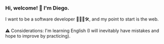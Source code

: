 ### Hi, welcome! 👋 I'm Diego. 
I want to be a software developer 👨🏻‍💻🛠, and my point to start is the web.

⚠ Considerations: 
I'm learning English (I will inevitably have mistakes and hope to improve by practicing).
<!--
**AR2F/AR2F** is a ✨ _special_ ✨ repository because its `README.md` (this file) appears on your GitHub profile.

Here are some ideas to get you started:

- 🔭 I’m currently working on ...
- 🌱 I’m currently learning ...
- 👯 I’m looking to collaborate on ...
- 🤔 I’m looking for help with ...
- 💬 Ask me about ...
- 📫 How to reach me: ...
- 😄 Pronouns: ...
- ⚡ Fun fact: ...
-->
